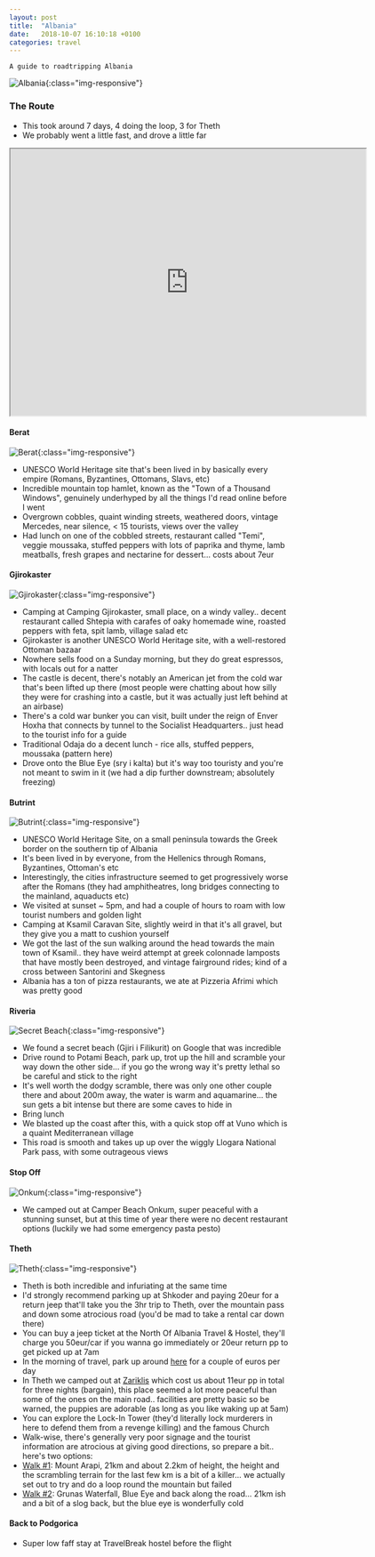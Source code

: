 ```yaml
---
layout: post
title:  "Albania"
date:   2018-10-07 16:10:18 +0100
categories: travel
---
```


`A guide to roadtripping Albania`

![Albania](/assets/img/theth.jpg){:class="img-responsive"}

### The Route
- This took around 7 days, 4 doing the loop, 3 for Theth
- We probably went a little fast, and drove a little far
<iframe src="https://www.google.com/maps/d/embed?mid=1_QaZq8cU34Bvl-F7CDLCjKvsNdH4F26O" width="640" height="480"></iframe>

#### Berat
![Berat](/assets/img/albania/berat.jpg){:class="img-responsive"}
- UNESCO World Heritage site that's been lived in by basically every empire (Romans, Byzantines, Ottomans, Slavs, etc)
- Incredible mountain top hamlet, known as the "Town of a Thousand Windows", genuinely underhyped by all the things I'd read online before I went
- Overgrown cobbles, quaint winding streets, weathered doors, vintage Mercedes, near silence, < 15 tourists, views over the valley
- Had lunch on one of the cobbled streets, restaurant called "Temi", veggie moussaka, stuffed peppers with lots of paprika and thyme, lamb meatballs, fresh grapes and nectarine for dessert... costs about 7eur

#### Gjirokaster
![Gjirokaster](/assets/img/albania/gjirokastra.jpg){:class="img-responsive"}
- Camping at Camping Gjirokaster, small place, on a windy valley.. decent restaurant called Shtepia with carafes of oaky homemade wine, roasted peppers with feta, spit lamb, village salad etc
- Gjirokaster is another UNESCO World Heritage site, with a well-restored Ottoman bazaar
- Nowhere sells food on a Sunday morning, but they do great espressos, with locals out for a natter
- The castle is decent, there's notably an American jet from the cold war that's been lifted up there (most people were chatting about how silly they were for crashing into a castle, but it was actually just left behind at an airbase)
- There's a cold war bunker you can visit, built under the reign of Enver Hoxha that connects by tunnel to the Socialist Headquarters.. just head to the tourist info for a guide
- Traditional Odaja do a decent lunch - rice alls, stuffed peppers, moussaka (pattern here)
- Drove onto the Blue Eye (sry i kalta) but it's way too touristy and you're not meant to swim in it (we had a dip further downstream; absolutely freezing)

#### Butrint
![Butrint](/assets/img/albania/butrintthree.jpg){:class="img-responsive"}
- UNESCO World Heritage Site, on a small peninsula towards the Greek border on the southern tip of Albania
- It's been lived in by everyone, from the Hellenics through Romans, Byzantines, Ottoman's etc
- Interestingly, the cities infrastructure seemed to get progressively worse after the Romans (they had amphitheatres, long bridges connecting to the mainland, aquaducts etc)
- We visited at sunset ~ 5pm, and had a couple of hours to roam with low tourist numbers and golden light
- Camping at Ksamil Caravan Site, slightly weird in that it's all gravel, but they give you a matt to cushion yourself
- We got the last of the sun walking around the head towards the main town of Ksamil.. they have weird attempt at greek colonnade lamposts that have mostly been destroyed, and vintage fairground rides; kind of a cross between Santorini and Skegness
- Albania has a ton of pizza restaurants, we ate at Pizzeria Afrimi which was pretty good

#### Riveria
![Secret Beach](/assets/img/albania/secretbeach.jpg){:class="img-responsive"}
- We found a secret beach (Gjiri i Filikurit) on Google that was incredible
- Drive round to Potami Beach, park up, trot up the hill and scramble your way down the other side... if you go the wrong way it's pretty lethal so be careful and stick to the right
- It's well worth the dodgy scramble, there was only one other couple there and about 200m away, the water is warm and aquamarine... the sun gets a bit intense but there are some caves to hide in
- Bring lunch
- We blasted up the coast after this, with a quick stop off at Vuno which is a quaint Mediterranean village
- This road is smooth and takes up up over the wiggly Llogara National Park pass, with some outrageous views

#### Stop Off
![Onkum](/assets/img/albania/onkum.jpg){:class="img-responsive"}
- We camped out at Camper Beach Onkum, super peaceful with a stunning sunset, but at this time of year there were no decent restaurant options (luckily we had some emergency pasta pesto)

#### Theth
![Theth](/assets/img/albania/theth.jpg){:class="img-responsive"}
- Theth is both incredible and infuriating at the same time
- I'd strongly recommend parking up at Shkoder and paying 20eur for a return jeep that'll take you the 3hr trip to Theth, over the mountain pass and down some atrocious road (you'd be mad to take a rental car down there)
- You can buy a jeep ticket at the North Of Albania Travel & Hostel, they'll charge you 50eur/car if you wanna go immediately or 20eur return pp to get picked up at 7am
- In the morning of travel, park up around [here](https://goo.gl/maps/3kgGNAhJRkM2) for a couple of euros per day
- In Theth we camped out at [Zariklis](https://goo.gl/maps/vqwJ1VvL6d72) which cost us about 11eur pp in total for three nights (bargain), this place seemed a lot more peaceful than some of the ones on the main road.. facilities are pretty basic so be warned, the puppies are adorable (as long as you like waking up at 5am)
- You can explore the Lock-In Tower (they'd literally lock murderers in here to defend them from a revenge killing) and the famous Church
- Walk-wise, there's generally very poor signage and the tourist information are atrocious at giving good directions, so prepare a bit.. here's two options:
- [Walk #1](https://www.wikiloc.com/hiking-trails/arapi-mountain-7187980): Mount Arapi, 21km and about 2.2km of height, the height and the scrambling terrain for the last few km is a bit of a killer... we actually set out to try and do a loop round the mountain but failed
- [Walk #2](https://www.wikiloc.com/hiking-trails/trekking-teth-grunas-waterfall-and-blue-eye-27739075): Grunas Waterfall, Blue Eye and back along the road... 21km ish and a bit of a slog back, but the blue eye is wonderfully cold

#### Back to Podgorica
- Super low faff stay at TravelBreak hostel before the flight
